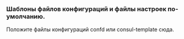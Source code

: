 ### Шаблоны файлов конфигураций и файлы настроек по-умолчанию.

Положите файлы конфигураций confd или consul-template сюда.